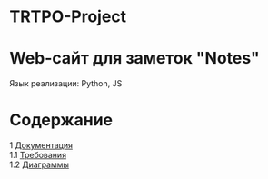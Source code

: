 # TRTPO-Project
# Web-сайт для заметок "Notes"
Язык реализации: Python, JS

# Содержание
1 [Документация](Documents)  
1.1 [Требования](Documents/Requirements/Requirements%20Document.md)  
1.2 [Диаграммы](Documents/System%20project/README.md)

